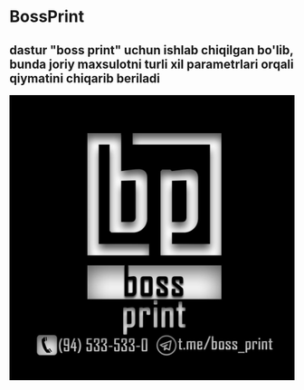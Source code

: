 # BossPrint
## dastur "boss print" uchun ishlab chiqilgan bo'lib, bunda joriy maxsulotni turli xil parametrlari orqali qiymatini chiqarib beriladi
![BossPrint](https://github.com/Akmal1st/BossPrint/blob/main/photo_2022-04-17_06-03-06.jpg)
